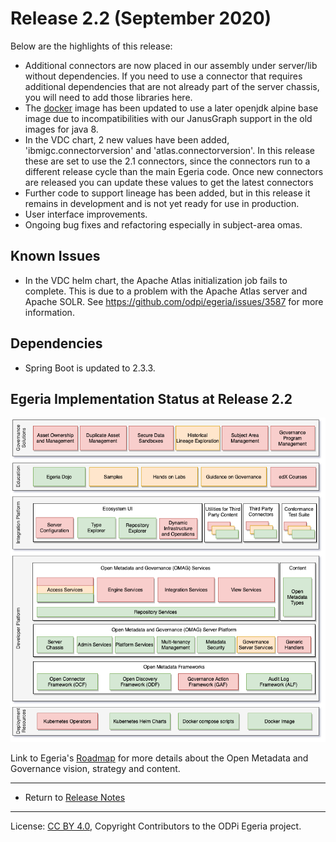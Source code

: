 <!-- SPDX-License-Identifier: CC-BY-4.0 -->
<!-- Copyright Contributors to the ODPi Egeria project. -->

# Release 2.2 (September 2020)

Below are the highlights of this release:

 * Additional connectors are now placed in our assembly under server/lib without dependencies. If you need to use a connector that requires additional dependencies that are not already part of the server chassis, you will need to add those libraries here.
 * The [docker](https://hub.docker.com/repository/docker/odpi/egeria/tags?page=1&name=2.2) image has been updated to use a later openjdk alpine base image due to incompatibilities with our JanusGraph support in the old images for java 8.
 * In the VDC chart, 2 new values have been added, 'ibmigc.connectorversion' and 'atlas.connectorversion'. In this release these are set to use the 2.1 connectors, since the connectors run to a different release cycle than the main Egeria code. Once new connectors are released you can update these values to get the latest connectors 
 * Further code to support lineage has been added, but in this release it remains in development and is not yet ready for use in production.
 * User interface improvements.
 * Ongoing bug fixes and refactoring especially in subject-area omas.

## Known Issues
 * In the VDC helm chart, the Apache Atlas initialization job fails to complete. This is due to a problem with the Apache Atlas server and Apache SOLR. See https://github.com/odpi/egeria/issues/3587 for more information.

## Dependencies
 * Spring Boot is updated to 2.3.3.
 
## Egeria Implementation Status at Release 2.2
 
 ![Egeria Implementation Status](../open-metadata-publication/website/roadmap/functional-organization-showing-implementation-status-for-2.2.png#pagewidth)
 
 Link to Egeria's [Roadmap](../open-metadata-publication/website/roadmap) for more details about the
 Open Metadata and Governance vision, strategy and content.
 
----
 * Return to [Release Notes](.)
     
   
----
License: [CC BY 4.0](https://creativecommons.org/licenses/by/4.0/),
Copyright Contributors to the ODPi Egeria project.
